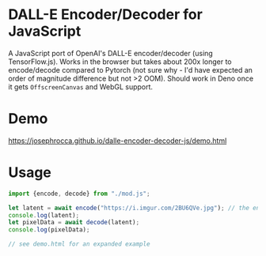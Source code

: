 # DALL-E Encoder/Decoder for JavaScript

A JavaScript port of OpenAI's DALL-E encoder/decoder (using TensorFlow.js). Works in the browser but takes about 200x longer to encode/decode compared to Pytorch (not sure why - I'd have expected an order of magnitude difference but not >2 OOM). Should work in Deno once it gets `OffscreenCanvas` and WebGL support.

# Demo

https://josephrocca.github.io/dalle-encoder-decoder-js/demo.html

# Usage

```js
import {encode, decode} from "./mod.js";

let latent = await encode("https://i.imgur.com/2BU6QVe.jpg"); // the encode function accepts a URL, or Image, or ImageData, or ImageBitmap, or Canvas, or OffscreenCanvas, etc.
console.log(latent);
let pixelData = await decode(latent);
console.log(pixelData);

// see demo.html for an expanded example
```
